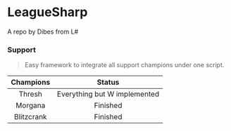 LeagueSharp
===========
A repo by Dibes from L#

### Support

> Easy framework to integrate all support champions under one script.

| Champions  | Status |
| :----------: | :------: |
| Thresh     | Everything but W implemented |
| Morgana    | Finished |
| Blitzcrank | Finished |
